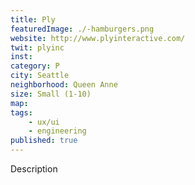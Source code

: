 ```yaml
---
title: Ply
featuredImage: ./-hamburgers.png
website: http://www.plyinteractive.com/
twit: plyinc
inst: 
category: P
city: Seattle
neighborhood: Queen Anne
size: Small (1-10)
map: 
tags:
    - ux/ui
    - engineering
published: true
---
```


Description
